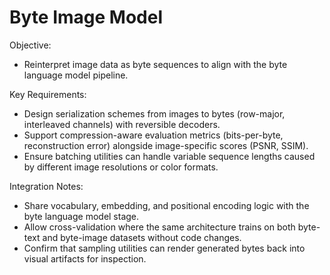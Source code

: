 # Byte Image Model

Objective:
- Reinterpret image data as byte sequences to align with the byte language model pipeline.

Key Requirements:
- Design serialization schemes from images to bytes (row-major, interleaved channels) with reversible decoders.
- Support compression-aware evaluation metrics (bits-per-byte, reconstruction error) alongside image-specific scores (PSNR, SSIM).
- Ensure batching utilities can handle variable sequence lengths caused by different image resolutions or color formats.

Integration Notes:
- Share vocabulary, embedding, and positional encoding logic with the byte language model stage.
- Allow cross-validation where the same architecture trains on both byte-text and byte-image datasets without code changes.
- Confirm that sampling utilities can render generated bytes back into visual artifacts for inspection.
